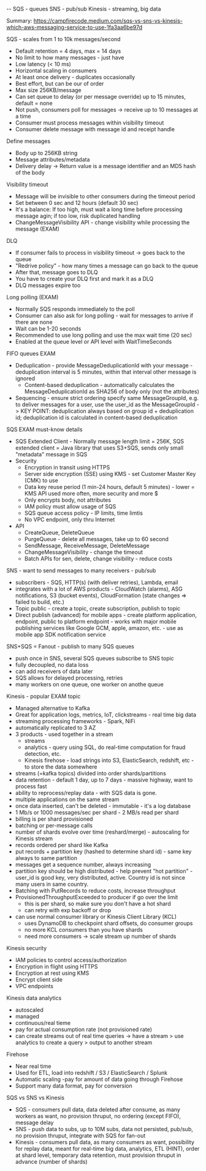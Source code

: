--
SQS - queues
SNS - pub/sub
Kinesis - streaming, big data

Summary: https://campfirecode.medium.com/sqs-vs-sns-vs-kinesis-which-aws-messaging-service-to-use-1fa3aa6be97d

SQS - scales from 1 to 10k messages/second
- Default retention = 4 days, max = 14 days
- No limit to how many messages - just have 
- Low latency (< 10 ms)
- Horizontal scaling in consumers
- At least once delivery - duplicates occasionally
- Best effort, but can be our of order
- Max size 256KB/message
- Can set queue to delay (or per message override) up to 15 minutes, default = none
- Not push, consumers poll for messages -> receive up to 10 messages at a time
- Consumer must process messages within visibility timeout
- Consumer delete message with message id and receipt handle

Define messages
- Body up to 256KB string
- Message attributes/metadata
- Delivery delay
-> Return value is a message identifier and an MD5 hash of the body

Visibility timeout
- Message will be invisible to other consumers during the timeout period
- Set between 0 sec and 12 hours (default 30 sec)
- It's a balance: If too high, must wait a long time before processing message agin; if too low, risk duplicated handling
- ChangeMessageVisibility API - change visibility while processing the message (EXAM)

DLQ
- If consumer fails to process in visibility timeout -> goes back to the queue
- "Redrive policy" - how many times a message can go back to the queue
- After that, message goes to DLQ
- You have to create your DLQ first and mark it as a DLQ
- DLQ messages expire too

Long polling (EXAM)
- Normally SQS responds immediately to the poll
- Consumer can also ask for long polling - wait for messages to arrive if there are none
- Wait can be 1-20 seconds
- Recommended to use long polling and use the max wait time (20 sec)
- Enabled at the queue level or API level with WaitTimeSeconds

FIFO queues EXAM
- Deduplication - provide MessageDeduplicationId with your message - deduplication interval is 5 minutes, within that interval other message is ignored
  - Content-based deduplication - automatically calculates the MessageDeduplicationId as SHA256 of body only (not the attributes)
- Sequencing - ensure strict ordering specify same MessageGroupId, e.g. to deliver messages for a user, use the user_id as the MessageGroupId
-> KEY POINT: deduplication always based on group id + deduplication id; deduplication id is calculated in content-based deduplication

SQS EXAM must-know details
- SQS Extended Client - Normally message length limit = 256K, SQS extended client = Java library that uses S3+SQS, sends only small "metadata" message in SQS
- Security
  - Encryption in transit using HTTPS
  - Server side encryption (SSE) using KMS - set Customer Master Key (CMK) to use
  - Data key reuse period (1 min-24 hours, default 5 minutes) - lower = KMS API used more often, more security and more $
  - Only encrypts body, not attributes
  - IAM policy must allow usage of SQS
  - SQS queue access policy - IP limits, time limtis
  - No VPC endpoint, only thru Internet
- API
  - CreateQueue, DeleteQueue
  - PurgeQueue - delete all messages, take up to 60 second
  - SendMessage, ReceiveMessage, DeleteMessage
  - ChangeMessageVisibility - change the timeout
  - Batch APIs for sen, delete, change visibility - reduce costs

SNS - want to send messages to many receivers - pub/sub
- subscribers - SQS, HTTP(s) (with deliver retries), Lambda, email
- integrates with a lot of AWS products - CloudWatch (alarms), ASG notifications, S3 (bucket events), CloudFormation (state changes => failed to build, etc.)
- Topic public - create a topic, create subscription, publish to topic
- Direct publish (advanced) for mobile apps - create platform application, endpoint, public to platform endpoint - works with major mobile publishing services like Google GCM, apple, amazon, etc. - use as mobile app SDK notification service

SNS+SQS = Fanout - publish to many SQS queues
- push once in SNS, several SQS queues subscribe to SNS topic
- fully decoupled, no data loss
- can add receivers of data later
- SQS allows for delayed processing, retries
- many workers on one queue, one worker on anothe queue

Kinesis - popular EXAM topic
- Managed alternative to Kafka
- Great for application logs, metrics, IoT, clickstreams - real time big data
- streaming processing frameworks - Spark, NiFi
- automatically replicated to 3 AZ
- 3 products - used together in a stream
  - streams
  - analytics - query using SQL, do real-time computation for fraud detection, etc.
  - Kinesis firehose - load strings into S3, ElasticSearch, redshift, etc - to store the data somewhere
- streams (=kafka topics) divided into order shards/partitions
- data retention - default 1 day, up to 7 days - massive highway, want to process fast
- ability to reprocess/replay data - with SQS data is gone.
- multiple applications on the same stream
- once data inserted, can't be deleted - immutable - it's a log database
- 1 Mb/s or 1000 messages/sec per shard - 2 MB/s read per shard
- billing is per shard provisioned
- batching or per-message calls
- number of shards evolve over time (reshard/merge) - autoscaling for Kinesis stream
- records ordered per shard like Kafka
- put records + partition key (hashed to determine shard id) - same key always to same partition
- messages get a sequence number, always increasing
- partition key should be high distributed - help prevent "hot partition" - user_id is good key, very distributed, active. Country id is not since many users in same country.
- Batching with PutRecords to reduce costs, increase throughput
- ProvisionedThroughputExceeded to producer if go over the limit
  - this is per shard, so make sure you don't have a hot shard
  - can retry with exp backoff or drop
- can use normal consumer library or Kinesis Client Library (KCL)
  - uses DynamoDB to checkpoint shard offsets, do consumer groups
  - no more KCL consumers than you have shards
  - need more consumers -> scale stream up number of shards

Kinesis security
  - IAM policies to control access/authorization
  - Encryption in flight using HTTPS
  - Encryption at rest using KMS
  - Encrypt client side
  - VPC endpoints

Kinesis data analytics
- autoscaled
- managed
- continuous/real tieme
- pay for actual consumption rate (not provisioned rate)
- can create streams out of real time queries -> have a stream > use analytics to create a query > output to another stream

Firehose
- Near real time
- Used for ETL, load into redshift / S3 / ElasticSearch / Splunk
- Automatic scaling -pay for amount of data going through Firehose
- Support many data format, pay for conversion

SQS vs SNS vs Kinesis
- SQS - consumers pull data, data deleted after consume, as many workers as want, no provision thruput, no ordering (except FIFO), message delay
- SNS - push data to subs, up to 10M subs, data not persisted, pub/sub, no provision thruput, integrate with SQS for fan-out
- Kinesis - consumers pull data, as many consumers as want, possibility for replay data, meant for real-time big data, analytics, ETL (HINT), order at shard level, temporary data retention, must provision thruput in advance (number of shards)
